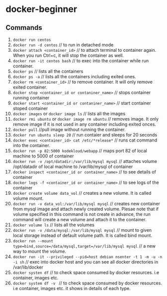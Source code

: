 # docker-beginner

## Commands

1. `docker run centos`
2. `docker run -d centos` // to run in detached mode
3. `docker attach <container_id>` // to attach terminal to container again. When you run Ctrl+c, it will stop the container as well.
4. `docker run -it centos bash` // to exec into the container while run container.
5. `docker ps` // lists all the containers
6. `docker ps -a` // lists all the containers including exited ones.
7. `docker rm <container_id>` // to remove container. It will only remove exited container.
8. `docker stop <container_id or contaniner_name>` // stops container running container
9. `docker start <container_id or contaniner_name>` // start container stoped container
10. `docker images` or `docker image ls` // lists all the images
11. `docker rmi ubuntu` or `docker image rm ubuntu` // removes image. It only remove image if it is not used in any container including exited onces.
12. `docker pull` //pull image without running the container.
13. `docker run ubuntu sleep 20` // run contaier and sleeps for 20 seconds
14. `docker exec <container_id> cat /etc/*release*` // runs cat command into the container.
15. `docker run -p 82:5000 kodekloud/webapp` // maps port 82 of local machine to 5000 of container
16. `docker run -v /opt/datadir:/var/lib/mysql mysql` // attaches volume /opt/datadir of local machine to /var/lib/mysql of container
17. `docker inspect <container_id or container_name>` // to see details of container
18. `docker logs -f <container_id or container_name>` // to see logs of the container
19. `docker create volume data_vol` // creates a new volume. It is called volume mount.
20. `docker run -v data_vol:/var/lib/mysql mysql` // creates new container from mysql image and attach newly created volume. Plesae note that if volume specified in this command is not create in advance, the run command will create a new volume and attach it to the container.
21. `docker volume ls` // lists all the volumes
22. `docker run -v /data/mysql:/var/lib/mysql mysql` // mount to given local storage instead of default volume path. It is called bind mount.
23. `docker run --mount type=bind,source=/data/mysql,target=/var/lib/mysql mysql` // a new way to mount the volume.
24. `docker run -it --privileged --pid=host debian nsenter -t 1 -m -u -n -i sh` // exec into docker host and you can see all docker directories in /var/lib/docker
25. `docker systen df` // to check space consumed by docker resources. i.e container, images etc.
26. `docker system df -v ` // to check space consumed by docker resources. i.e container, images etc. it shows in details of each type.


